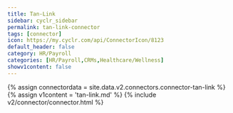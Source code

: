 ```yaml
---
title: Tan-Link
sidebar: cyclr_sidebar
permalink: tan-link-connector
tags: [connector]
icon: https://my.cyclr.com/api/ConnectorIcon/8123
default_header: false
category: HR/Payroll
categories: [HR/Payroll,CRMs,Healthcare/Wellness]
showv1content: false
---
```

{% assign connectordata = site.data.v2.connectors.connector-tan-link %}
{% assign v1content = 'tan-link.md' %}
{% include v2/connector/connector.html %}	